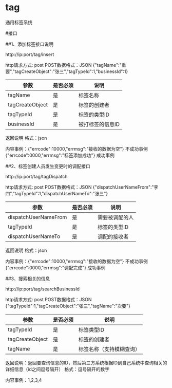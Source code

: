 # tag
通用标签系统


#接口

##1、添加标签接口说明

http://ip:port/tag/insert

http请求方式: post
POST数据格式：JSON
{"tagName":"重要","tagCreateObject":"张三","tagTypeId":1,"businessId":1}

参数|是否必须|说明
----|----|-----
tagName|是|标签名称
tagCreateObject|是|标签的创建者
tagTypeId|是|标签的类型ID
businessId|是|被打标签的信息ID

返回说明
格式：json

内容事例：{"errcode":10000,"errmsg":"接收的数据为空"}  不成功事例
		  {"errcode":0000,"errmsg":"标签添加成功"}    成功事例





##2、标签创建人员发生变更时的调配接口

http://ip:port/tag/tagDispatch

http请求方式: post
POST数据格式：JSON
{"dispatchUserNameFrom":"李四","tagTypeId":1,"dispatchUserNameTo":"张三"}

参数|是否必须|说明
----|----|-----
dispatchUserNameFrom|是|需要被调配的人
tagTypeId|是|标签的类型ID
dispatchUserNameTo|是|调配的接收者

返回说明
格式：json

内容事例：{"errcode":10000,"errmsg":"接收的数据为空"}  不成功事例
		  {"errcode":0000,"errmsg":"调配完成"}  成功事例





##3、搜索相关的信息

http://ip:port/tag/searchBusinessId

http请求方式: post
POST数据格式：JSON
{"tagTypeId":1,"tagCreateObject":"张三","tagName":"次要"}

参数|是否必须|说明
----|----|-----
tagTypeId|是|标签类型ID
tagCreateObject|是|标签的创建者
tagName|是|标签名称（支持模糊查询）


返回说明：返回要查询信息的ID，然后第三方系统根据ID到自己系统中查询相关的详细信息（id之间逗号隔开）
格式：逗号隔开的数字

内容事例：1,2,3,4
